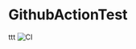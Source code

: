 # GithubActionTest
ttt
![CI](https://github.com/qwe321qwe321qwe321/GithubActionTest/workflows/CI/badge.svg)

